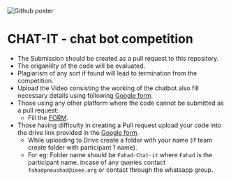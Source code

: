 ![Github poster](https://user-images.githubusercontent.com/47622791/175775169-932d8f41-66a2-46a7-b307-7a0be23089a5.jpg)

# CHAT-IT - chat bot competition

- The Submission should be created as a pull request to this repository.
- The origanility of the code will be evaluated.
- Plagiarism of any sort if found will lead to termination from the competition.
- Upload the Video consisting the working of the chatbot also fill necessary details using following <a href="https://forms.gle/JPPWG81aa7FNSGV88">Google form</a>.
- Those using any other platform where the code cannot be submitted as a pull request:
    - Fill the <a href="https://forms.gle/JPPWG81aa7FNSGV88" target="_blank">FORM</a>.
- Those having difficulty in creating a Pull request upload your code into the drive link provided in the <a href="https://forms.gle/JPPWG81aa7FNSGV88">Google form</a>.
    - While uploading to Drive create a folder with your name (if team create folder with participant 1 name).
    - For eg: Folder name should be `Fahad-Chat-it` where `Fahad` is the participant name.
incase of any queries contact ```fahadpnoushad@ieee.org``` or contact through the whatsapp group.
